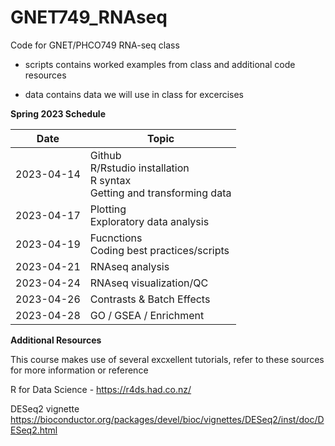 # GNET749_RNAseq

Code for GNET/PHCO749 RNA-seq class

- scripts contains worked examples from class and additional code resources

- data contains data we will use in class for excercises

**Spring 2023 Schedule**

Date | Topic
--- | ---
2023-04-14 | Github  <br/> R/Rstudio installation  <br/> R syntax  <br/> Getting and transforming data
2023-04-17 |  Plotting <br/> Exploratory data analysis 
2023-04-19 | Fucnctions <br/> Coding best practices/scripts
2023-04-21 | RNAseq analysis
2023-04-24 | RNAseq visualization/QC
2023-04-26 | Contrasts & Batch Effects 
2023-04-28 | GO / GSEA / Enrichment

**Additional Resources**

This course makes use of several excxellent tutorials, refer to these sources for more information or reference

R for Data Science - https://r4ds.had.co.nz/

DESeq2 vignette https://bioconductor.org/packages/devel/bioc/vignettes/DESeq2/inst/doc/DESeq2.html
